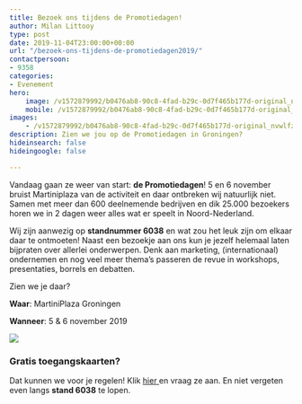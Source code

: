 ```yaml
---
title: Bezoek ons tijdens de Promotiedagen!
author: Milan Littooy
type: post
date: 2019-11-04T23:00:00+00:00
url: "/bezoek-ons-tijdens-de-promotiedagen2019/"
contactpersoon:
- 9358
categories:
- Evenement
hero:
    image: /v1572879992/b0476ab8-90c8-4fad-b29c-0d7f465b177d-original_nvwlfz.jpg
    mobile: /v1572879992/b0476ab8-90c8-4fad-b29c-0d7f465b177d-original_nvwlfz.jpg
images:
    - /v1572879992/b0476ab8-90c8-4fad-b29c-0d7f465b177d-original_nvwlfz.jpg
description: Zien we jou op de Promotiedagen in Groningen?
hideinsearch: false
hideingoogle: false

---
```

Vandaag gaan ze weer van start: **de Promotiedagen**! 5 en 6 november bruist Martiniplaza van de activiteit en daar ontbreken wij natuurlijk niet. Samen met meer dan 600 deelnemende bedrijven en dik 25.000 bezoekers horen we in 2 dagen weer alles wat er speelt in Noord-Nederland.

Wij zijn aanwezig op **standnummer 6038** en wat zou het leuk zijn om elkaar daar te ontmoeten! Naast een bezoekje aan ons kun je jezelf helemaal laten bijpraten over allerlei onderwerpen. Denk aan marketing, (internationaal) ondernemen en nog veel meer thema’s passeren de revue in workshops, presentaties, borrels en debatten.

Zien we je daar?

**Waar**: MartiniPlaza Groningen

**Wanneer**: 5 & 6 november 2019

![](https://res.cloudinary.com/callvoip/image/upload/v1572879992/b0476ab8-90c8-4fad-b29c-0d7f465b177d-original_nvwlfz.jpg)

### Gratis toegangskaarten?

Dat kunnen we voor je regelen! Klik [hier ](https://www.promotiedagen.nl/toegangskaart/callvoip/)en vraag ze aan. En niet vergeten even langs **stand 6038** te lopen.